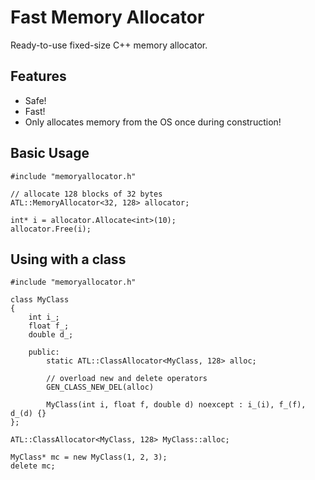# Fast Memory Allocator

Ready-to-use fixed-size C++ memory allocator.

## Features

- Safe!
- Fast!
- Only allocates memory from the OS once during construction!

## Basic Usage
    #include "memoryallocator.h"
    
    // allocate 128 blocks of 32 bytes
    ATL::MemoryAllocator<32, 128> allocator;

    int* i = allocator.Allocate<int>(10);
    allocator.Free(i);

## Using with a class

    #include "memoryallocator.h"

    class MyClass
    {
        int i_;
        float f_;
        double d_;

        public:
            static ATL::ClassAllocator<MyClass, 128> alloc;

            // overload new and delete operators
            GEN_CLASS_NEW_DEL(alloc)

            MyClass(int i, float f, double d) noexcept : i_(i), f_(f), d_(d) {}
    };

    ATL::ClassAllocator<MyClass, 128> MyClass::alloc;

    MyClass* mc = new MyClass(1, 2, 3);
    delete mc;
